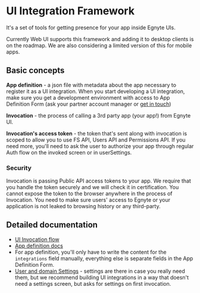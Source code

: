 # UI Integration Framework

It's a set of tools for getting presence for your app inside Egnyte UIs.

Currently Web UI supports this framework and adding it to desktop clients is on the roadmap. We are also considering a limited version of this for mobile apps.

## Basic concepts

**App definition** - a json file with metadata about the app necessary to register it as a UI integration. When you start developing a UI integration, make sure you get a development environment with access to App Definition Form (ask your partner account manager or [get in touch](contact.md))

**Invocation** - the process of calling a 3rd party app (your app!) from Egnyte UI.

**Invocation's access token** - the token that's sent along with invocation is scoped to allow you to use FS API, Users API and Permissions API. If you need more, you'll need to ask the user to authorize your app through regular Auth flow on the invoked screen or in userSettings.

### Security

Invocation is passing Public API access tokens to your app. We require that you handle the token securely and we will check it in certification. You cannot expose the token to the browser anywhere in the process of Invocation. You need to make sure users' access to Egnyte or your application is not leaked to browsing history or any third-party.

## Detailed documentation

- [UI Invocation flow](https://github.com/egnyte/for-integrators/blob/master/doc/UIntegrate_flow.md)
- [App definition docs](https://github.com/egnyte/for-integrators/blob/master/doc/UIntegrate_definition.md)
- For app definition, you'll only have to write the content for the `integrations` field manually, everything else is separate fields in the App Definition Form.
- [User and domain Settings](app-settings.md) - settings are there in case you really need them, but we recommend building UI integrations in a way that doesn't need a settings screen, but asks for settings on first invocation.
